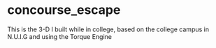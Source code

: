 # concourse_escape
This is the 3-D I built while in college, based on the college campus in N.U.I.G and using the Torque Engine
